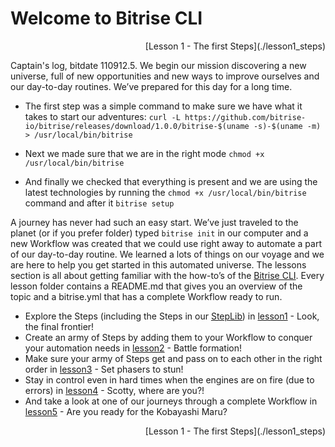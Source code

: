 # Welcome to Bitrise CLI

<div style="text-align: right;display: inline-block; width: 100%;">[Lesson 1 - The first Steps](./lesson1_steps)</div>

Captain's log, bitdate 110912.5.
We begin our mission discovering a new universe, full of new opportunities and new ways to improve ourselves and our day-to-day routines. We’ve prepared for this day for a long time.

- The first step was a simple command to make sure we have what it takes to start our adventures: `curl -L https://github.com/bitrise-io/bitrise/releases/download/1.0.0/bitrise-$(uname -s)-$(uname -m) > /usr/local/bin/bitrise`

- Next we made sure that we are in the right mode `chmod +x /usr/local/bin/bitrise`

- And finally we checked that everything is present and we are using the latest technologies by running the `chmod +x /usr/local/bin/bitrise` command and after it `bitrise setup`

A journey has never had such an easy start. We’ve just traveled to the planet (or if you prefer folder) typed `bitrise init` in our computer and a new Workflow was created that we could use right away to automate a part of our day-to-day routine. We learned a lots of things on our voyage and we are here to help you get started in this automated universe. The lessons section is all about getting familiar with the how-to’s of the [Bitrise CLI](https://github.com/bitrise-io/bitrise). Every lesson folder contains a README.md that gives you an overview of the topic and a bitrise.yml that has a complete Workflow ready to run.

- Explore the Steps (including the Steps in our [StepLib](https://github.com/bitrise-io/bitrise-steplib)) in [lesson1](./lesson1_steps) - Look, the final frontier!
- Create an army of Steps by adding them to your Workflow to conquer your automation needs in [lesson2](./lesson2_workflow) - Battle formation!
- Make sure your army of Steps get and pass on to each other in the right order in [lesson3](./lesson3_input_output_env) - Set phasers to stun!
- Stay in control even in hard times when the engines are on fire (due to errors) in [lesson4](./lesson4_errors) - Scotty, where are you?!
- And take a look at one of our journeys through a complete Workflow in [lesson5](./lesson5_complex_wf) - Are you ready for the Kobayashi Maru?

<div style="text-align: right;display: inline-block; width: 100%;">[Lesson 1 - The first Steps](./lesson1_steps)</div>
